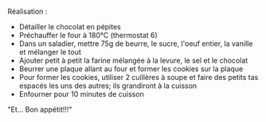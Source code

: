 Réalisation :
- Détailler le chocolat en pépites
- Préchauffer le four à 180°C (thermostat 6)
- Dans un saladier, mettre 75g de beurre, le sucre, l'oeuf entier, la vanille et mélanger le tout
- Ajouter petit à petit la farine mélangée à la levure, le sel et le chocolat
- Beurrer une plaque allant au four et former les cookies sur la plaque
- Pour former les cookies, utiliser 2 cuillères à soupe et faire des petits tas espacés les uns des autres; ils grandiront à la cuisson
- Enfourner pour 10 minutes de cuisson

"Et... Bon appétit!!!"

